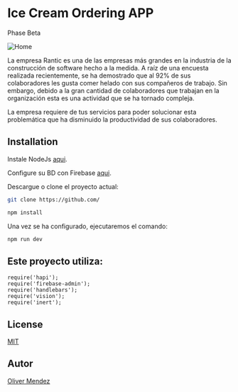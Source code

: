 # Ice Cream Ordering APP
Phase Beta

![Home](https://i.ibb.co/NpH316S/Screenshot-2019-11-01-Ice-Cream-App-Ordering-Home.png)

La empresa Rantic es una de las empresas más grandes en la industria de la construcción de software hecho a la medida. A raíz de una encuesta realizada recientemente, se ha demostrado que al 92% de sus colaboradores les gusta comer helado con sus compañeros de trabajo. Sin embargo, debido a la gran cantidad de colaboradores que trabajan en la organización esta es una actividad que se ha tornado compleja.

La empresa requiere de tus servicios para poder solucionar esta problemática que ha disminuido la productividad de sus colaboradores.

## Installation

Instale NodeJs [aqui](https://nodejs.org/es/download/).

Configure su BD con Firebase [aqui](https://firebase.google.com/docs/web/setup).

Descargue o clone el proyecto actual:

```bash
git clone https://github.com/
```
```bash
npm install
```

Una vez se ha configurado, ejecutaremos el comando:
```bash
npm run dev
```
## Este proyecto utiliza:

```javascripts
require('hapi');
require('firebase-admin');
require('handlebars');
require('vision');
require('inert');
```

## License
[MIT](https://choosealicense.com/licenses/mit/)

## Autor
[Oliver Mendez](https://www.linkedin.com/in/olivermendez03/)
